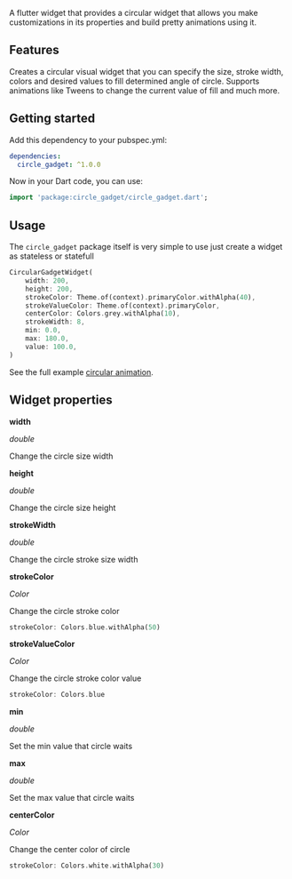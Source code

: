 A flutter widget that provides a circular widget that allows you make customizations in its properties and build pretty animations using it.

## Features

Creates a circular visual widget that you can specify the size, stroke width, colors and desired values to fill determined angle of circle. Supports animations like Tweens to change the current value of fill and much more.

## Getting started
Add this dependency to your pubspec.yml:

```yaml
dependencies:
  circle_gadget: ^1.0.0
```

Now in your Dart code, you can use:

```dart
import 'package:circle_gadget/circle_gadget.dart';
```

## Usage

The `circle_gadget` package itself is very simple to use just create a widget as stateless or statefull

```dart
CircularGadgetWidget(
    width: 200,
    height: 200,
    strokeColor: Theme.of(context).primaryColor.withAlpha(40),
    strokeValueColor: Theme.of(context).primaryColor,
    centerColor: Colors.grey.withAlpha(10),
    strokeWidth: 8,
    min: 0.0,
    max: 180.0,
    value: 100.0,
)
```

See the full example [circular animation](https://github.com/MarioJunio/flutter-circle-gadget/tree/main/lib/examples).

## Widget properties
**width**

*double*

Change the circle size width

**height**

*double*

Change the circle size height

**strokeWidth**

*double*

Change the circle stroke size width

**strokeColor**

*Color*

Change the circle stroke color

```dart
strokeColor: Colors.blue.withAlpha(50)
```

**strokeValueColor**

*Color*

Change the circle stroke color value

```dart
strokeColor: Colors.blue
```

**min**

*double*

Set the min value that circle waits

**max**

*double*

Set the max value that circle waits

**centerColor**

*Color*

Change the center color of circle

```dart
strokeColor: Colors.white.withAlpha(30)
```
